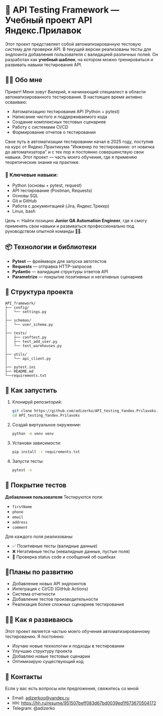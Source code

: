 # 🧪 API Testing Framework — Учебный проект API Яндекс.Прилавок

Этот проект представляет собой автоматизированную тестовую систему для проверки API. В текущей версии реализованы тесты для эндпоинта добавления пользователя с валидацией различных полей. Он разработан как **учебный шаблон**, на котором можно тренироваться и развивать навыки тестирования API.

## 🙋‍♂️ Обо мне

Привет! Меня зовут Валерий, я начинающий специалист в области автоматизированного тестирования. В настоящее время активно осваиваю:
   - Автоматизацию тестирования API (Python + pytest)
   - Написание чистого и поддерживаемого кода
   - Создание комплексных тестовых сценариев
   - Работу с системами CI/CD
   - Формирование отчетов о тестировании

Свое путь в автоматизации тестировании начал в 2025 году, поступив на курс от Яндекс.Практикума "Инженер по тестированию: от новичка до автоматизатора" и с тех пор я постоянно совершенствую свои навыки. Этот проект — часть моего обучения, где я применяю теоретические знания на практике.

 ### 🧩 Ключевые навыки:
   - Python (основы + pytest, request)
   - API тестирование (Postman, Requests)
   - Основы SQL
   - Git и GitHub
   - Работа с документацией (Jira, Яндекс.Трекер)
   - Linux, bash

Цель ⌖: Найти позицию **Junior QA Automation Engineer**, где я смогу применять свои навыки и развиваться профессионально под руководством опытной команды 🤜🤛.


## 📦 Технологии и библиотеки

- **Pytest** — фреймворк для запуска автотестов
- **Requests** — отправка HTTP-запросов
- **Pydantic** — валидация структуры ответов API
- **Parametrize** — покрытие позитивных и негативных сценариев

## 📁 Структура проекта

```
API_framework/
├── config/
│   └── settings.py
│
├── schemas/
│   └── user_schema.py
│
├── tests/
│   ├── conftest.py
│   ├── test_add_user.py
│   └── test_warehouses.py
│
├── utils/
│   └── api_client.py
│
├── pytest.ini
├── README.md
└──requirements.txt

```

## 🚀 Как запустить

1. Клонируй репозиторий:
   ```bash
   git clone https://github.com/adizerko/API_testing_Yandex.Prilavoks.git
   cd API_testing_Yandex.Prilavoks
   ```

2. Создай виртуальное окружение:
   ```bash
   python -m venv venv
   ```

3. Установи зависимости:
   ```bash
   pip install -r requirements.txt
   ```

4. Запусти тесты:
   ```bash
   pytest -v
   ```

## 🧪 Покрытие тестов

**Добавления пользователя**
Тестируются поля:
- `firstName`
- `phone`
- `email`
- `address`
- `comment`

Для каждого поля реализованы:

- ✅ Позитивные тесты (валидные данные)
- ❌ Негативные тесты (невалидные данные, пустые поля)
- 🎯 Проверка status code и сообщений об ошибках

## 🧠Планы по развитию

- Добавление новых API эндпоинтов
- Интеграция с CI/CD (GitHub Actions)
- Cистема отчетности
- Добавление тестов производительности
- Реализация более сложных сценариев тестирования

## 👨‍💻 Как я развиваюсь

Этот проект является частью моего обучения автоматизированному тестированию. Я постоянно:
   - Изучаю новые технологии и подходы в тестировании
   - Улучшаю структуру проекта
   - Добавляю новые тестовые сценарии
   - Оптимизирую существующий код

## 📝 Контакты

Если у вас есть вопросы или предложения, свяжитесь со мной:
   - Email: adizerkoo@yandex.ru
   - HH: https://hh.ru/resume/951507beff083d67bd0039ed1f673670504172
   - Telegram: @adizerko

